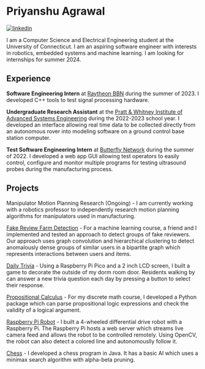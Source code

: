 # Priyanshu Agrawal

[![linkedin](https://img.shields.io/badge/-@priyanshua-161616?style=flat&labelColor=0077b5&logo=LinkedIn&logoColor=white&color=0077b5)](https://www.linkedin.com/in/priyanshua/)  

I am a Computer Science and Electrical Engineering student at the University of Connecticut. I am an aspiring software engineer with interests in robotics, embedded systems and machine learning. I am looking for internships for summer 2024.

## Experience
**Software Engineering Intern** at [Raytheon BBN](https://www.rtx.com/who-we-are/we-are-rtx/transformative-technologies/bbn) during the summer of 2023. I developed C++ tools to test signal processing hardware.

**Undergraduate Research Assistant** at the [Pratt & Whitney Institute of Advanced Systems Engineering](https://iase.engr.uconn.edu/) during the 2022-2023 school year. I developed an interface allowing real time data to be collected directly from an autonomous rover into modeling software on a ground control base station computer.

**Test Software Engineering Intern** at [Butterfly Network](https://www.butterflynetwork.com/) during the summer of 2022. I developed a web app GUI allowing test operators to easily control, configure and monitor multiple programs for testing ultrasound probes during the manufacturing process.

## Projects
Manipulator Motion Planning Research (Ongoing) - I am currently working with a robotics professor to independently research motion planning algorithms for manipulators used in manufacturing.

[Fake Review Farm Detection](https://github.com/Priyanshu4/Fake-Review-Farm-Detection) - For a machine learning course, a friend and I implemented and tested an approach to detect groups of fake reviewers. Our approach uses graph convolution and hierarchical clustering to detect anomalously dense groups of similar users in a bipartite graph which represents interactions between users and items.

[Daily Trivia](https://github.com/Priyanshu4/H2O-daily-trivia) - Using a Raspberry Pi Pico and a 2 inch LCD screen, I built a game to decorate the outside of my dorm room door. Residents walking by can answer a new trivia question each day by pressing a button to select their response.

[Propositional Calculus](https://github.com/Priyanshu4/Propositional-Calculus) - For my discrete math course, I developed a Python package which can parse propositional logic expressions and check the validity of a logical argument.

[Raspberry Pi Robot](https://github.com/Priyanshu4/RPiRobot) - I built a 4-wheeled differential drive robot with a Raspberry Pi. The Raspberry Pi hosts a web server which streams live camera feed and allows the robot to be controlled remotely. Using OpenCV, the robot can also detect a colored line and autonomouslly follow it.

[Chess](https://github.com/Priyanshu4/Chess) - I developed a chess program in Java. It has a basic AI which uses a minimax search algorithm with alpha-beta pruning.




